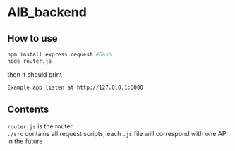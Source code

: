# AIB_backend
## How to use
```Bash
npm install express request #Bash
node router.js
```

then it should print

```Bash
Example app listen at http://127.0.0.1:3000
```

## Contents
`router.js` is the router   
`./src` contains all request scripts, each `.js` file will correspond with one API in the future

